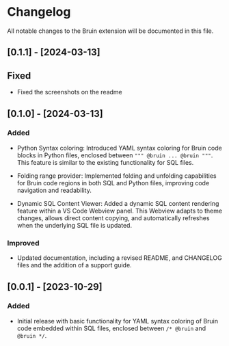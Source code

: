 # Changelog

All notable changes to the Bruin extension will be documented in this file.

## [0.1.1] - [2024-03-13]

## Fixed
- Fixed the screenshots on the readme 

## [0.1.0] - [2024-03-13]

### Added

- Python Syntax coloring: Introduced YAML syntax coloring for Bruin code blocks in Python files, enclosed between `""" @bruin ... @bruin """`. This feature is similar to the existing functionality for SQL files.

- Folding range provider: Implemented folding and unfolding capabilities for Bruin code regions in both SQL and Python files, improving code navigation and readability.

- Dynamic SQL Content Viewer: Added a dynamic SQL content rendering feature within a VS Code Webview panel. This Webview adapts to theme changes, allows direct content copying, and automatically refreshes when the underlying SQL file is updated.

### Improved

- Updated documentation, including a revised README, and CHANGELOG files and the addition of a support guide.


## [0.0.1] - [2023-10-29]

### Added

- Initial release with basic functionality for YAML syntax coloring of Bruin code embedded within SQL files, enclosed between `/* @bruin` and `@bruin */`.